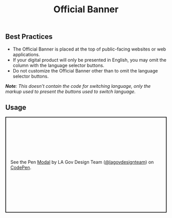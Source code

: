 ﻿---
title: Official Banner
summary: The Official Banner identifies official Louisiana Government websites.
tags: components
layout: guide
eleventyNavigation:
  key: Official Banner
  parent: Components
  order: 220
  excerpt: The Official Banner identifies official Louisiana Government websites.
  img: /img/illustrations/illus-official-banner.svg
---

## Best Practices

- The Official Banner is placed at the top of public-facing websites or web applications.
- If your digital product will only be presented in English, you may omit the column with the language selector buttons.
- Do not customize the Official Banner other than to omit the language selector buttons.

_**Note**: This doesn’t contain the code for switching language, only the markup used to present the buttons used to switch language._

## Usage

<p class="codepen" data-height="300" data-default-tab="html,result" data-slug-hash="YPzBeYV" data-pen-title="Modal" data-editable="true" data-user="lagovdesignteam" style="height: 300px; box-sizing: border-box; display: flex; align-items: center; justify-content: center; border: 2px solid; margin: 1em 0; padding: 1em;">
  <span>See the Pen <a href="https://codepen.io/lagovdesignteam/pen/YPzBeYV">
  Modal</a> by LA Gov Design Team (<a href="https://codepen.io/lagovdesignteam">@lagovdesignteam</a>)
  on <a href="https://codepen.io">CodePen</a>.</span>
</p>
<script async src="https://public.codepenassets.com/embed/index.js"></script>
